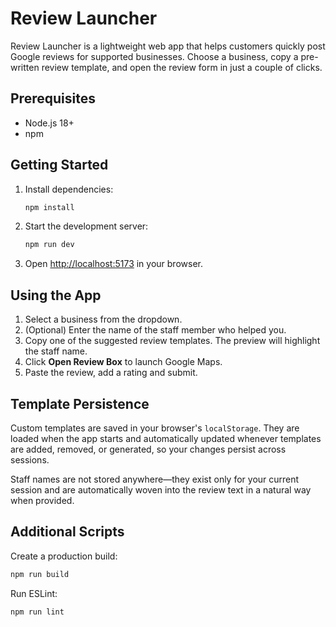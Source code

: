 # Review Launcher

Review Launcher is a lightweight web app that helps customers quickly post Google reviews for supported businesses. Choose a business, copy a pre-written review template, and open the review form in just a couple of clicks.

## Prerequisites

- Node.js 18+
- npm

## Getting Started

1. Install dependencies:

   ```bash
   npm install
   ```

2. Start the development server:

   ```bash
   npm run dev
   ```

3. Open <http://localhost:5173> in your browser.

## Using the App

1. Select a business from the dropdown.
2. (Optional) Enter the name of the staff member who helped you.
3. Copy one of the suggested review templates. The preview will highlight the staff name.
4. Click **Open Review Box** to launch Google Maps.
5. Paste the review, add a rating and submit.

## Template Persistence

Custom templates are saved in your browser's `localStorage`. They are loaded when the app starts and automatically updated whenever templates are added, removed, or generated, so your changes persist across sessions.

Staff names are not stored anywhere—they exist only for your current session and are automatically woven into the review text in a natural way when provided.

## Additional Scripts

Create a production build:

```bash
npm run build
```

Run ESLint:

```bash
npm run lint
```
